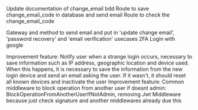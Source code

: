 Update documentation of change_email bdd
Route to save change_email_code in database and send email
Route to check the change_email_code

Gateway and method to send email and put in 'update change email', 'password recovery' and 'email verification' usecases
2FA
Login with google

Improvement feature: Notify user when a strange login occurs, necessary to save information such as IP address, geographic location and device used. When this happens, it is necessary to save the information from the new login device and send an email asking the user. If it wasn't, it should reset all known devices and inactivate the user
Improvement feature: Common middleware to block operation from another user if doesnt admin: BlockOperationFromAnotherUserIfNotAdmin, removing Jwt Middleware because just check signature and another middlewares already due this
